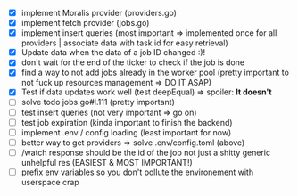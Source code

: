 - [x] implement Moralis provider (providers.go)
- [x] implement fetch provider (jobs.go)
- [x] implement insert queries (most important => implemented once for all providers | associate data with task id for easy retrieval)
- [x] Update data when the data of a job ID changed :)!
- [x] don't wait for the end of the ticker to check if the job is done
- [x] find a way to not add jobs already in the worker pool (pretty important to not fuck up resources management => DO IT ASAP)
- [x] Test if data updates work well (test deepEqual) => spoiler: **It doesn't**
- [ ] solve todo jobs.go#l.111 (pretty important)
- [ ] test insert queries (not very important => go on)
- [ ] test job expiration (kinda important to finish the backend)
- [ ] implement .env / config loading (least important for now)
- [ ] better way to get providers => solve .env/config.toml (above)
- [ ] /watch response should be the id of the job not just a shitty generic unhelpful res (EASIEST & MOST IMPORTANT!)
- [ ] prefix env variables so you don't pollute the environement with userspace crap